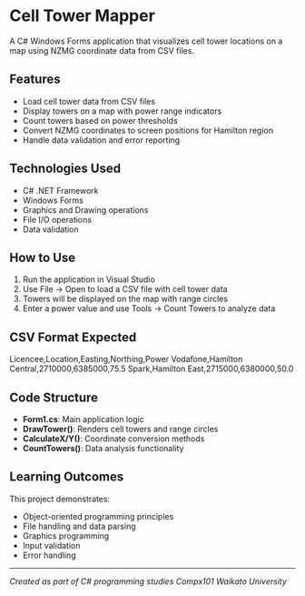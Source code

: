 # Cell Tower Mapper

A C# Windows Forms application that visualizes cell tower locations on a map using NZMG coordinate data from CSV files.

## Features
- Load cell tower data from CSV files
- Display towers on a map with power range indicators
- Count towers based on power thresholds
- Convert NZMG coordinates to screen positions for Hamilton region
- Handle data validation and error reporting

## Technologies Used
- C# .NET Framework
- Windows Forms
- Graphics and Drawing operations
- File I/O operations
- Data validation

## How to Use
1. Run the application in Visual Studio
2. Use File → Open to load a CSV file with cell tower data
3. Towers will be displayed on the map with range circles
4. Enter a power value and use Tools → Count Towers to analyze data

## CSV Format Expected
Licencee,Location,Easting,Northing,Power
Vodafone,Hamilton Central,2710000,6385000,75.5
Spark,Hamilton East,2715000,6380000,50.0

## Code Structure
- **Form1.cs**: Main application logic
- **DrawTower()**: Renders cell towers and range circles
- **CalculateX/Y()**: Coordinate conversion methods
- **CountTowers()**: Data analysis functionality

## Learning Outcomes
This project demonstrates:
- Object-oriented programming principles
- File handling and data parsing
- Graphics programming
- Input validation
- Error handling

---
*Created as part of C# programming studies Compx101 Waikato University*